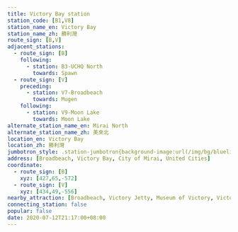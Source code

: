 ```yaml
---
title: Victory Bay station
station_code: [B1,V8]
station_name_en: Victory Bay
station_name_zh: 勝利灣
route_sign: [B,V]
adjacent_stations:
  - route_sign: [B]
    following:
      - station: B3-UCHQ North
        towards: Spawn
  - route_sign: [V]
    preceding:
      - station: V7-Broadbeach
        towards: Mugen
    following:
      - station: V9-Moon Lake
        towards: Moon Lake
alternate_station_name_en: Mirai North
alternate_station_name_zh: 美來北
location_en: Victory Bay
location_zh: 勝利灣
jumbotron_style: .station-jumbotron{background-image:url(/img/bg/blueline.png),url(/img/bg/victoryline.png);background-repeat:no-repeat;background-size:50% 10px,100% 10px;background-position:right 115px,0 145px}
address: [Broadbeach, Victory Bay, City of Mirai, United Cities]
coordinate:
  - route_sign: [B]
    xyz: [427,65,-572]
  - route_sign: [V]
    xyz: [434,49,-556]
nearby_attraction: [Broadbeach, Victory Jetty, Museum of Victory, Victory Bay Lighthouse]
connecting_station: false
popular: false
date: 2020-07-12T21:17:00+08:00
---
```


